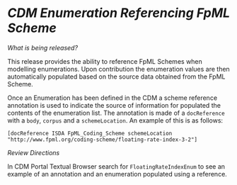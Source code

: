 # *CDM Enumeration Referencing FpML Scheme*

_What is being released?_

This release provides the ability to reference FpML Schemes when modelling enumerations. Upon contribution the enumeration values are then automatically populated based on the source data obtained from the FpML Scheme.

Once an Enumeration has been defined in the CDM a scheme reference annotation is used to indicate the source of information for populated the contents of the enumeration list.  The annotation is made of a `docReference` with a `body`, `corpus` and a `schemeLocation`. An example of this is as follows:
```
[docReference ISDA FpML_Coding_Scheme schemeLocation "http://www.fpml.org/coding-scheme/floating-rate-index-3-2"]
```

_Review Directions_

In CDM Portal Textual Browser search for `FloatingRateIndexEnum` to see an example of an annotation and an enumeration populated using a reference.
